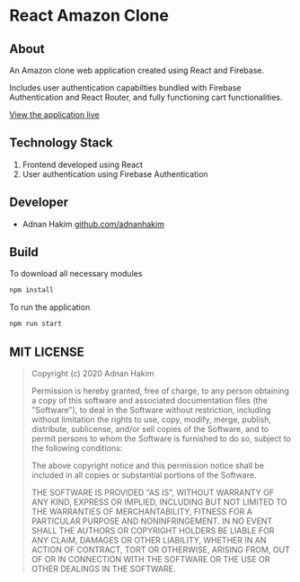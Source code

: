 # React Amazon Clone

## About

An Amazon clone web application created using React and Firebase.

Includes user authentication capabilties bundled with Firebase Authentication and React Router, and fully functioning cart functionalities.

[View the application live](https://react-amazon-clone.herokuapp.com/)

## Technology Stack

1. Frontend developed using React
1. User authentication using Firebase Authentication

## Developer

-  Adnan Hakim [github.com/adnanhakim](https://github.com/adnanhakim)

## Build

To download all necessary modules

```javascript
npm install
```

To run the application

```javascript
npm run start
```

## MIT LICENSE

> Copyright (c) 2020 Adnan Hakim
>
> Permission is hereby granted, free of charge, to any person obtaining a copy
> of this software and associated documentation files (the "Software"), to deal
> in the Software without restriction, including without limitation the rights
> to use, copy, modify, merge, publish, distribute, sublicense, and/or sell
> copies of the Software, and to permit persons to whom the Software is
> furnished to do so, subject to the following conditions:
>
> The above copyright notice and this permission notice shall be included in all
> copies or substantial portions of the Software.
>
> THE SOFTWARE IS PROVIDED "AS IS", WITHOUT WARRANTY OF ANY KIND, EXPRESS OR
> IMPLIED, INCLUDING BUT NOT LIMITED TO THE WARRANTIES OF MERCHANTABILITY,
> FITNESS FOR A PARTICULAR PURPOSE AND NONINFRINGEMENT. IN NO EVENT SHALL THE
> AUTHORS OR COPYRIGHT HOLDERS BE LIABLE FOR ANY CLAIM, DAMAGES OR OTHER
> LIABILITY, WHETHER IN AN ACTION OF CONTRACT, TORT OR OTHERWISE, ARISING FROM,
> OUT OF OR IN CONNECTION WITH THE SOFTWARE OR THE USE OR OTHER DEALINGS IN THE
> SOFTWARE.

